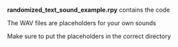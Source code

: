 **randomized_text_sound_example.rpy** contains the code

The WAV files are placeholders for your own sounds

Make sure to put the placeholders in the correct directory

